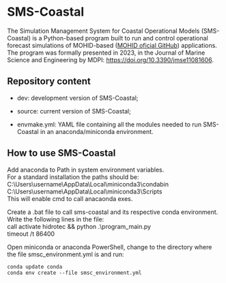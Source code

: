 # SMS-Coastal

The Simulation Management System for Coastal Operational Models (SMS-Coastal) is a Python-based program built to run and control operational forecast simulations of MOHID-based ([MOHID oficial GitHub](https://github.com/Mohid-Water-Modelling-System)) applications. The program was formally presented in 2023, in the Journal of Marine Science and Engineering by MDPI: https://doi.org/10.3390/jmse11081606.

## Repository content

- dev: development version of SMS-Coastal;

- source: current version of SMS-Coastal;

- envmake.yml: YAML file containing all the modules needed to run SMS-Coastal in an anaconda/miniconda environment.

## How to use SMS-Coastal

Add anaconda to Path in system environment variables.  
For a standard installation the paths should be:  
C:\Users\username\AppData\Local\miniconda3\condabin  
C:\Users\username\AppData\Local\miniconda3\Scripts  
This will enable cmd to call anacaonda exes.  

Create a .bat file to call sms-coastal and its respective conda environment.  
Write the following lines in the file:  
call activate hidrotec && python .\program_main.py  
timeout /t 86400  

Open miniconda or anaconda PowerShell, change to the directory where the file smsc_environment.yml is and run:  
```
conda update conda  
conda env create --file smsc_environment.yml
```
